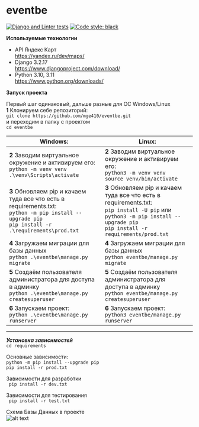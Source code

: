 # eventbe

[![Django and Linter tests](https://github.com/mge410/eventbe/actions/workflows/django.yml/badge.svg)](https://github.com/mge410/eventbe/actions/workflows/django.yml)
[![Code style: black](https://img.shields.io/badge/code%20style-black-000000.svg)](https://github.com/psf/black)

**Используемые технологии**

* API Яндекс Карт <br> https://yandex.ru/dev/maps/
* Django 3.2.17 <br> https://www.djangoproject.com/download/
* Python 3.10, 3.11 <br> https://www.python.org/downloads/


**Запуск проекта**

Первый шаг одинаковый, дальше разные для OC Windows/Linux  
**1** Клонируем себе репозиторий:  
```git clone https://github.com/mge410/eventbe.git ```  
и переходим в папку с проектом   
```cd eventbe ```

| Windows:                                                                                                                                                            | Linux:                                                                                                                                                                                             |
|---------------------------------------------------------------------------------------------------------------------------------------------------------------------|----------------------------------------------------------------------------------------------------------------------------------------------------------------------------------------------------|
| **2** Заводим виртуальное окружение и активируем его: <br> ```python -m venv venv ``` <br> ```.\venv\Scripts\activate ```                                           | **2** Заводим виртуальное окружение и активируем его: <br> ```python3 -m venv venv ``` <br> ```source venv/bin/activate ```                                                                        |
| **3** Обновляем pip и качаем туда все что есть в requirements.txt: <br>```python -m pip install --upgrade pip``` <br> ```pip install -r .\requirements\prod.txt ``` | **3** Обновляем pip и качаем туда все что есть в requirements.txt: <br> ```pip install -U pip``` или    ```python3 -m pip install --upgrade pip``` <br> ```pip install -r requirements/prod.txt``` |
| **4** Загружаем миграции для базы данных <br>```python .\eventbe\manage.py migrate``` <br>                                                                          | **4** Загружаем миграции для базы данных <br>```python eventbe/manage.py migrate``` <br>                                                                                                           |
| **5** Cоздаём пользователя администратора для доступа в админку  <br>```python .\eventbe\manage.py createsuperuser```                                               | **5** Cоздаём пользователя администратора для доступа в админку <br>```python eventbe/manage.py createsuperuser``` <br>                                                                            |
| **6** Запускаем проект: <br> ``` python .\eventbe\manage.py runserver ```                                                                                           | **6** Запускаем проект: <br> ```python3 eventbe/manage.py runserver```                                                                                                                             |

---

***Установка зависимостей***  
```cd requirements```  

Основные зависимости:  
```python -m pip install --upgrade pip```   
```pip install -r prod.txt ```  

Зависимости для разработки  
``` pip install -r dev.txt```  

Зависимости для тестирования   
``` pip install -r test.txt```

Схема Базы Данных в проекте  
![alt text](database.PNG)
